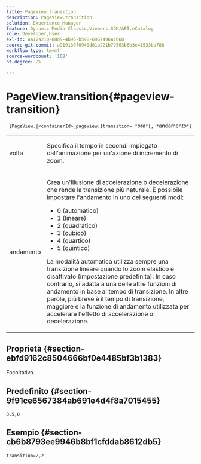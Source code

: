 ```yaml
---
title: PageView.transition
description: PageView.transition
solution: Experience Manager
feature: Dynamic Media Classic,Viewers,SDK/API,eCatalog
role: Developer,User
exl-id: aa12a210-88d9-4b96-b598-6967496ac668
source-git-commit: a919130f0940d81a221b79563b6b3e41533ba788
workflow-type: tm+mt
source-wordcount: '108'
ht-degree: 2%

---
```


# PageView.transition{#pageview-transition}

` [PageView.|<containerId>_pageView.]transition= *`ora`*[, *`andamento`*]`

<table id="table_E314540D347D47699C04EB80D20C0721"> 
 <tbody> 
  <tr> 
   <td colname="col1"> <p> <span class="codeph"><span class="varname"> volta</span></span> </p> </td> 
   <td colname="col2"> <p> Specifica il tempo in secondi impiegato dall'animazione per un'azione di incremento di zoom. </p> </td> 
  </tr> 
  <tr> 
   <td colname="col1"> <p><span class="codeph"><span class="varname"> andamento</span></span> </p> </td> 
   <td colname="col2"> <p> Crea un'illusione di accelerazione o decelerazione che rende la transizione più naturale. È possibile impostare l'andamento in uno dei seguenti modi: </p> <p> 
     <ul id="ul_DA0D1CF2F2484410BFCCACA86661702E"> 
      <li id="li_93A2D53A53314D9594CEDC9EB20381D4">0 (automatico) </li> 
      <li id="li_AD6A1F03DE544959BC4AA0DD97494F8C"> 1 (lineare) </li> 
      <li id="li_816A3CE796E3415B9650DDA204412A6A"> 2 (quadratico) </li> 
      <li id="li_EF00BF6CA2AA48FEB54015FFBA9F8DD4"> 3 (cubico) </li> 
      <li id="li_F3CB7F0821AF489C84A0CA155F5031A2"> 4 (quartico) </li> 
      <li id="li_F5B844DAF4CC453CA58BF09A660D139F"> 5 (quintico) </li> 
     </ul> </p> <p>La modalità automatica utilizza sempre una transizione lineare quando lo zoom elastico è disattivato (impostazione predefinita). In caso contrario, si adatta a una delle altre funzioni di andamento in base al tempo di transizione. In altre parole, più breve è il tempo di transizione, maggiore è la funzione di andamento utilizzata per accelerare l'effetto di accelerazione o decelerazione. </p> </td> 
  </tr> 
 </tbody> 
</table>

## Proprietà {#section-ebfd9162c8504666bf0e4485bf3b1383}

Facoltativo.

## Predefinito {#section-9f91ce6567384ab691e4d4f8a7015455}

`0.5,0`

## Esempio {#section-cb6b8793ee9946b8bf1cfddab8612db5}

`transition=2,2`
